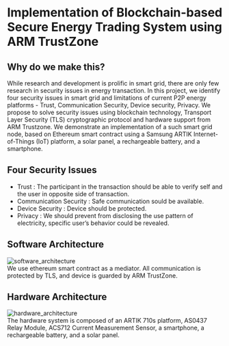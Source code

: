 # Implementation of Blockchain-based Secure Energy Trading System using ARM TrustZone

## Why do we make this?

While research and development is prolific in smart grid, there are only few research in security issues in energy transaction. In this project, we identify four security issues in smart grid and limitations of current P2P energy platforms - Trust, Communication Security, Device security, Privacy. We propose to solve security issues using blockchain technology, Transport Layer Security (TLS) cryptographic protocol and hardware support from ARM Trustzone. We demonstrate an implementation of a such smart grid node, based on Ethereum smart contract using a Samsung ARTIK Internet-of-Things (IoT) platform, a solar panel, a rechargeable battery, and a smartphone.

## Four Security Issues

- Trust : The participant in the transaction should be able to verify self and the user in opposite side of transaction.
- Communication Security : Safe communication sould be available.
- Device Security : Device should be protected.
- Privacy : We should prevent from disclosing the use pattern of electricity, specific user’s behavior could be revealed.

## Software Architecture

![software_architecture](https://github.com/EVlock/Blockgrid/blob/master/pictures/software_architecture.PNG)  
We use ethereum smart contract as a mediator. All communication is protected by TLS, and device is guarded by ARM TrustZone.

## Hardware Architecture

![hardware_architecture](https://github.com/EVlock/Blockgrid/blob/master/pictures/hardware_architecture.png)  
The hardware system is composed of an ARTIK 710s platform, AS0437 Relay Module, ACS712 Current Measurement Sensor, a smartphone, a rechargeable battery, and a solar panel.
